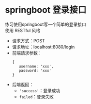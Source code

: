 # springboot 登录接口

练习使用springboot写一个简单的登录接口  
使用 RESTful 风格  
- 请求方式：POST
- 请求地址：localhost:8080/login
- 前端请求参数：
    ```
    {
       username: 'xxx',
       password: 'xxx' 
    }
    ```
- 后端返回：  
  - `'success'`：登录成功
  - `failed`：登录失败
  